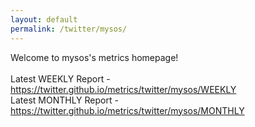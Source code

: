 ```yaml
---
layout: default
permalink: /twitter/mysos/
---
```

Welcome to mysos's metrics homepage!
<br><br>
Latest WEEKLY Report - <a href="https://twitter.github.io/metrics/twitter/mysos/WEEKLY">https://twitter.github.io/metrics/twitter/mysos/WEEKLY</a>
<br>
Latest MONTHLY Report - <a href="https://twitter.github.io/metrics/twitter/mysos/MONTHLY">https://twitter.github.io/metrics/twitter/mysos/MONTHLY</a>
<br>

